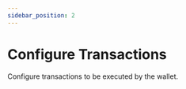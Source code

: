 ```yaml
---
sidebar_position: 2
---
```


# Configure Transactions

Configure transactions to be executed by the wallet.
